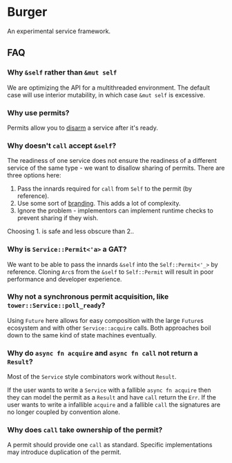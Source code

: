 # Burger

An experimental service framework.

## FAQ

### Why `&self` rather than `&mut self`

We are optimizing the API for a multithreaded environment. The default case will use interior mutability, in which case `&mut self` is excessive.

### Why use permits?

Permits allow you to [disarm](https://github.com/tower-rs/tower/issues/408) a service after it's ready.

### Why doesn't `call` accept `&self`?

The readiness of one service does not ensure the readiness of a different service of the same type - we want to disallow sharing of permits. There are three options here:

1. Pass the innards required for `call` from `Self` to the permit (by reference).
2. Use some sort of [branding](https://plv.mpi-sws.org/rustbelt/ghostcell/). This adds a lot of complexity.
3. Ignore the problem - implementors can implement runtime checks to prevent sharing if they wish.

Choosing 1. is safe and less obscure than 2..

### Why is `Service::Permit<'a>` a GAT?

We want to be able to pass the innards `&self` into the `Self::Permit<'_>` by reference. Cloning `Arc`s from the `&self` to `Self::Permit` will result in poor performance and developer experience.

### Why not a synchronous permit acquisition, like `tower::Service::poll_ready`?

Using `Future` here allows for easy composition with the large `Future`s ecosystem and with other `Service::acquire` calls. Both approaches boil down to the same kind of state machines eventually.

### Why do `async fn acquire` and `async fn call` not return a `Result`?

Most of the `Service` style combinators work without `Result`.

If the user wants to write a `Service` with a fallible `async fn acquire` then they can model the permit as a `Result` and have `call` return the `Err`. If the user wants to write a infallible `acquire` and a fallible `call` the signatures are no longer coupled by convention alone.

### Why does `call` take ownership of the permit?

A permit should provide one `call` as standard. Specific implementations may introduce duplication of the permit.